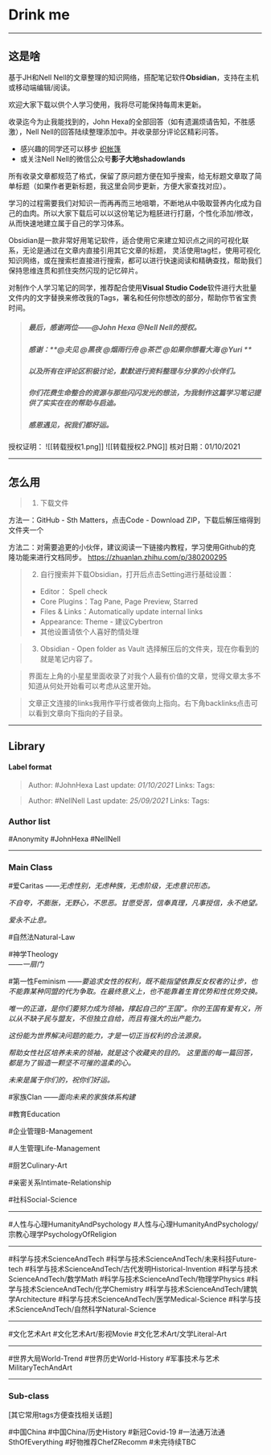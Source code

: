 # Drink me

---
## 这是啥

基于JH和Nell Nell的文章整理的知识网络，搭配笔记软件**Obsidian**，支持在主机或移动端编辑/阅读。

欢迎大家下载以供个人学习使用，我将尽可能保持每周末更新。
  
收录迄今为止我能找到的，John Hexa的全部回答（如有遗漏烦请告知，不胜感激），Nell Nell的回答陆续整理添加中。并收录部分评论区精彩问答。

- 感兴趣的同学还可以移步 [织帐篷](https://www.zhihu.com/collection/313814574) 
- 或关注Nell Nell的微信公众号**影子大地shadowlands**

所有收录文章都规范了格式，保留了原问题方便在知乎搜索，给无标题文章取了简单标题（如果作者更新标题，我这里会同步更新，方便大家查找对应）。  

学习的过程需要我们对知识一而再再而三地咀嚼，不断地从中吸取营养内化成为自己的血肉。所以大家下载后可以以这份笔记为粗胚进行打磨，个性化添加/修改，从而快速地建立属于自己的学习体系。  
  
Obsidian是一款非常好用笔记软件，适合使用它来建立知识点之间的可视化联系，无论是通过在文章内直接引用其它文章的标题， 灵活使用tag栏，使用可视化知识网络，或在搜索栏直接进行搜索，都可以进行快速阅读和精确查找，帮助我们保持思维连贯和抓住突然闪现的记忆碎片。  
  
对制作个人学习笔记的同学，推荐配合使用**Visual Studio Code**软件进行大批量文件内的文字替换来修改我的Tags，署名和任何你想改的部分，帮助你节省宝贵时间。


>##### 最后，感谢两位——**@John Hexa** **@Nell Nell**的授权。
>
>##### 感谢：**@夫见 @黑夜 @烟雨行舟 @茶芒 @如果你想看大海 @Yuri **
>##### 以及所有在评论区积极讨论，默默进行资料整理与分享的小伙伴们。
>
>##### 你们花费生命整合的资源与那些闪闪发光的想法，为我制作这篇学习笔记提供了实实在在的帮助与启迪。
>##### **感恩遇见，祝我们都好运。**
>


授权证明：
![[转载授权1.png]]
![[转载授权2.PNG]]
核对日期：01/10/2021

---
## 怎么用

>1. 下载文件

方法一：GitHub - Sth Matters，点击Code - Download ZIP，下载后解压缩得到文件夹一个

方法二：对需要追更的小伙伴，建议阅读一下链接内教程，学习使用Github的克隆功能来进行文档同步。
https://zhuanlan.zhihu.com/p/380200295

>2. 自行搜索并下载Obsidian，打开后点击Setting进行基础设置：
> - Editor： Spell check
> - Core Plugins：Tag Pane, Page Preview, Starred
> - Files & Links：Automatically update internal links
> - Appearance: Theme - 建议Cybertron
> - 其他设置请依个人喜好酌情处理

>3. Obsidian - Open folder as Vault 选择解压后的文件夹，现在你看到的就是笔记内容了。

>界面左上角的小星星里面收录了对我个人最有价值的文章，觉得文章太多不知道从何处开始看可以考虑从这里开始。  

>文章正文连接的links我用作平行或者做向上指向。右下角backlinks点击可以看到文章向下指向的子目录。

---

## Library

#### Label format
> Author: #JohnHexa 
Last update: *01/10/2021* 
Links:
Tags: 

> Author: #NellNell 
Last update: *25/09/2021* 
Links:
Tags: 

### Author list
#Anonymity 
#JohnHexa 
#NellNell 

---
### Main Class

#爱Caritas
*——无虑性别，无虑种族，无虑阶级，无虑意识形态。*

*不自夸，不膨胀，无野心，不思恶。甘愿受苦，信奉真理，凡事授信，永不绝望。*

*爱永不止息。*


#自然法Natural-Law 


#神学Theology  
*——一扇门*


#第一性Feminism 
*——要追求女性的权利，既不能指望依靠反女权者的让步，也不能靠某种同盟的代为争取。在最终意义上，也不能靠着生育优势和性优势交换。*

*唯一的正道，是你们要努力成为领袖，撑起自己的“王国”。你的王国有爱有义，所以从不缺子民与盟友，不但独立自给，而且有强大的出产能力。*

*这份能为世界解决问题的能力，才是一切正当权利的合法源泉。*

*帮助女性社区培养未来的领袖，就是这个收藏夹的目的。
这里面的每一篇回答，都是为了锻造一颗坚不可摧的温柔的心。*

*未来是属于你们的，祝你们好运。*


#家族Clan 
*——面向未来的家族体系构建*


#教育Education

#企业管理B-Management

#人生管理Life-Management

#厨艺Culinary-Art

#亲密关系Intimate-Relationship

#社科Social-Science 

---

#人性与心理HumanityAndPsychology
#人性与心理HumanityAndPsychology/宗教心理学PsychologyOfReligion 

---

#科学与技术ScienceAndTech
#科学与技术ScienceAndTech/未来科技Future-tech
#科学与技术ScienceAndTech/古代发明Historical-Invention 
#科学与技术ScienceAndTech/数学Math 
#科学与技术ScienceAndTech/物理学Physics 
#科学与技术ScienceAndTech/化学Chemistry 
#科学与技术ScienceAndTech/建筑学Architecture 
#科学与技术ScienceAndTech/医学Medical-Science 
#科学与技术ScienceAndTech/自然科学Natural-Science 

---

#文化艺术Art
#文化艺术Art/影视Movie 
#文化艺术Art/文学Literal-Art 

---

#世界大局World-Trend
#世界历史World-History
#军事技术与艺术MilitaryTechAndArt



---
### Sub-class 

[其它常用tags方便查找相关话题]

#中国China
#中国China/历史History 
#新冠Covid-19
#一法通万法通SthOfEverything 
#好物推荐ChefZRecomm 
#未完待续TBC 


